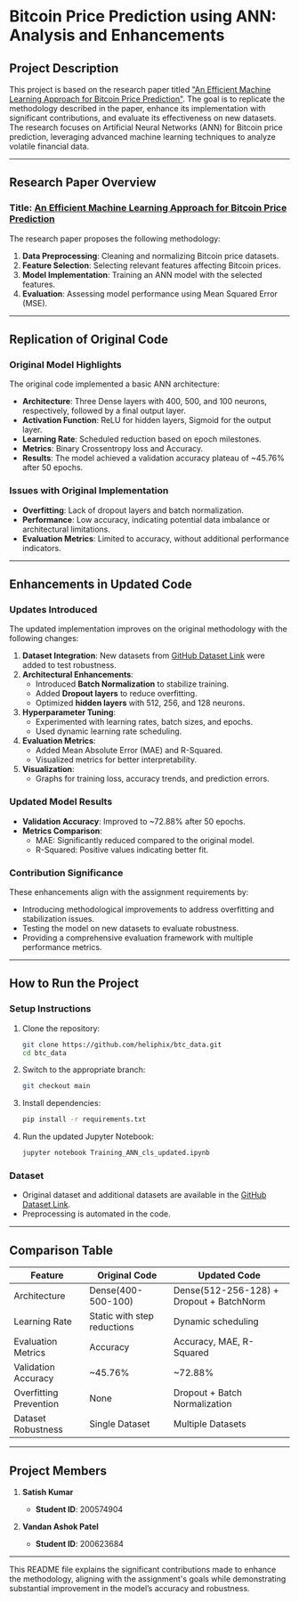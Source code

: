 # Bitcoin Price Prediction using ANN: Analysis and Enhancements

## Project Description
This project is based on the research paper titled ["An Efficient Machine Learning Approach for Bitcoin Price Prediction"](https://link.springer.com/article/10.1007/s00521-020-05129-6). The goal is to replicate the methodology described in the paper, enhance its implementation with significant contributions, and evaluate its effectiveness on new datasets. The research focuses on Artificial Neural Networks (ANN) for Bitcoin price prediction, leveraging advanced machine learning techniques to analyze volatile financial data.

---

## Research Paper Overview
### Title: [An Efficient Machine Learning Approach for Bitcoin Price Prediction](https://link.springer.com/article/10.1007/s00521-020-05129-6)

The research paper proposes the following methodology:
1. **Data Preprocessing**: Cleaning and normalizing Bitcoin price datasets.
2. **Feature Selection**: Selecting relevant features affecting Bitcoin prices.
3. **Model Implementation**: Training an ANN model with the selected features.
4. **Evaluation**: Assessing model performance using Mean Squared Error (MSE).

---

## Replication of Original Code

### Original Model Highlights
The original code implemented a basic ANN architecture:
- **Architecture**: Three Dense layers with 400, 500, and 100 neurons, respectively, followed by a final output layer.
- **Activation Function**: ReLU for hidden layers, Sigmoid for the output layer.
- **Learning Rate**: Scheduled reduction based on epoch milestones.
- **Metrics**: Binary Crossentropy loss and Accuracy.
- **Results**: The model achieved a validation accuracy plateau of ~45.76% after 50 epochs.

### Issues with Original Implementation
- **Overfitting**: Lack of dropout layers and batch normalization.
- **Performance**: Low accuracy, indicating potential data imbalance or architectural limitations.
- **Evaluation Metrics**: Limited to accuracy, without additional performance indicators.

---

## Enhancements in Updated Code

### Updates Introduced
The updated implementation improves on the original methodology with the following changes:
1. **Dataset Integration**: New datasets from [GitHub Dataset Link](https://github.com/heliphix/btc_data/tree/paper_datasets) were added to test robustness.
2. **Architectural Enhancements**:
   - Introduced **Batch Normalization** to stabilize training.
   - Added **Dropout layers** to reduce overfitting.
   - Optimized **hidden layers** with 512, 256, and 128 neurons.
3. **Hyperparameter Tuning**:
   - Experimented with learning rates, batch sizes, and epochs.
   - Used dynamic learning rate scheduling.
4. **Evaluation Metrics**:
   - Added Mean Absolute Error (MAE) and R-Squared.
   - Visualized metrics for better interpretability.
5. **Visualization**:
   - Graphs for training loss, accuracy trends, and prediction errors.

### Updated Model Results
- **Validation Accuracy**: Improved to ~72.88% after 50 epochs.
- **Metrics Comparison**:
   - MAE: Significantly reduced compared to the original model.
   - R-Squared: Positive values indicating better fit.

### Contribution Significance
These enhancements align with the assignment requirements by:
- Introducing methodological improvements to address overfitting and stabilization issues.
- Testing the model on new datasets to evaluate robustness.
- Providing a comprehensive evaluation framework with multiple performance metrics.

---

## How to Run the Project

### Setup Instructions
1. Clone the repository:
   ```bash
   git clone https://github.com/heliphix/btc_data.git
   cd btc_data
   ```
2. Switch to the appropriate branch:
   ```bash
   git checkout main
   ```
3. Install dependencies:
   ```bash
   pip install -r requirements.txt
   ```
4. Run the updated Jupyter Notebook:
   ```bash
   jupyter notebook Training_ANN_cls_updated.ipynb
   ```

### Dataset
- Original dataset and additional datasets are available in the [GitHub Dataset Link](https://github.com/heliphix/btc_data/tree/paper_datasets).
- Preprocessing is automated in the code.

---

## Comparison Table

| Feature                 | Original Code                          | Updated Code                          |
|-------------------------|----------------------------------------|----------------------------------------|
| Architecture            | Dense(400-500-100)                    | Dense(512-256-128) + Dropout + BatchNorm |
| Learning Rate           | Static with step reductions            | Dynamic scheduling                    |
| Evaluation Metrics      | Accuracy                              | Accuracy, MAE, R-Squared               |
| Validation Accuracy     | ~45.76%                               | ~72.88%                                |
| Overfitting Prevention  | None                                  | Dropout + Batch Normalization          |
| Dataset Robustness      | Single Dataset                        | Multiple Datasets                      |

---

## Project Members
1. **Satish Kumar**
   - **Student ID**: 200574904

2. **Vandan Ashok Patel**
   - **Student ID**: 200623684

---

This README file explains the significant contributions made to enhance the methodology, aligning with the assignment's goals while demonstrating substantial improvement in the model’s accuracy and robustness.
